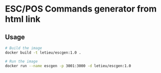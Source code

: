 # ESC/POS Commands generator from html link

## Usage

```bash
# Build the image
docker build -t letieu/escgen:1.0 .

# Run the image
docker run --name escgen -p 3001:3000 -d letieu/escgen:1.0
